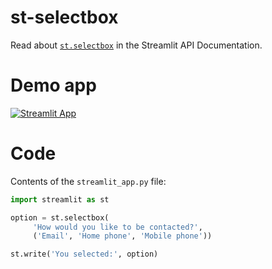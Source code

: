 # st-selectbox

Read about [`st.selectbox`](https://docs.streamlit.io/library/api-reference/widgets/st.selectbox) in the Streamlit API Documentation.

# Demo app
[![Streamlit App](https://static.streamlit.io/badges/streamlit_badge_black_white.svg)](https://share.streamlit.io/dataprofessor/st-selectbox/)

# Code
Contents of the `streamlit_app.py` file:
```python
import streamlit as st

option = st.selectbox(
     'How would you like to be contacted?',
     ('Email', 'Home phone', 'Mobile phone'))

st.write('You selected:', option)
```
